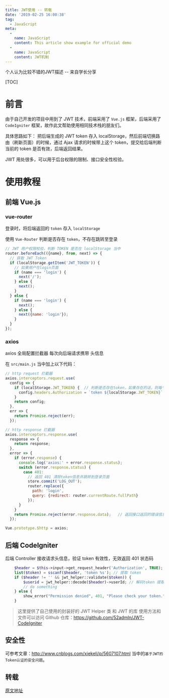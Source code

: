 ```yaml
---
title: JWT使用 -- 转载
date: '2019-02-25 16:00:38'
tag: 
  - JavaScript
meta:
  -
    name: JavaScript
    content: This article show example for official demo
  -
    name: JavaScript
    content: JWT机制
---
```


个人认为比较不错的JWT描述 -- 来自学长分享
<!-- more -->

[TOC] 

# 前言
由于自己开发的项目中用到了 JWT 技术，前端采用了 `Vue.js` 框架，后端采用了 `CodeIgniter` 框架，故作此文帮助使用相同技术栈的朋友们。

具体思路如下：
把后端生成的 JWT token 存入 localStorage，然后前端切换路由（刷新页面）的时候，通过 Ajax 请求的时候带上这个 token，提交给后端判断当前的 token 是否有效，后端返回结果。

JWT 用处很多，可以用于后台权限的限制、接口安全性校验。

# 使用教程
## 前端 Vue.js

### vue-router 
登录时，将后端返回的 `token` 存入 `localStorage`

使用 `Vue-Router` 判断是否存在 `token`，不存在跳转至登录

```javascript
// JWT 用户权限校验，判断 TOKEN 是否在 localStorage 当中
router.beforeEach(({name}, from, next) => {
  // 获取 JWT Token
  if (localStorage.getItem('JWT_TOKEN')) {
    // 如果用户在login页面
    if (name === 'login') {
      next('/');
    } else {
      next();
    }
  } else {
    if (name === 'login') {
      next();
    } else {
      next({name: 'login'});
    }
  }
});
```

### axios
axios 全局配置拦截器
每次向后端请求携带 头信息

在 `src/main.js` 当中加上以下代码：

```javascript
// http request 拦截器
axios.interceptors.request.use(
  config => {
    if (localStorage.JWT_TOKEN) {  // 判断是否存在token，如果存在的话，则每个http header都加上token
      config.headers.Authorization = `token ${localStorage.JWT_TOKEN}`;
    }
    return config;
  },
  err => {
    return Promise.reject(err);
  });

// http response 拦截器
axios.interceptors.response.use(
  response => {
    return response;
  },
  error => {
    if (error.response) {
      console.log('axios:' + error.response.status);
      switch (error.response.status) {
        case 401:
          // 返回 401 清除token信息并跳转到登录页面
          store.commit('LOG_OUT');
          router.replace({
            path: 'login',
            query: {redirect: router.currentRoute.fullPath}
          });
      }
    }
    return Promise.reject(error.response.data);   // 返回接口返回的错误信息
  });

Vue.prototype.$http = axios;
```


## 后端 CodeIgniter

后端 Controller 接收请求头信息，验证 token 有效性，无效返回 401 状态码

```php
    $header = $this->input->get_request_header('Authorization', TRUE); // 获取请求头 Authorization
	list($token) = sscanf($header, 'token %s'); // 提取 token
	if ($header != '' && jwt_helper::validate($token)) {
		$userid = jwt_helper::decode($header)->userId; // 解码token 提取 userId 字段
		// do something
	} else {
		show_error("Permission denied", 401, "Please check your token."); // 401错误
	}
```

> 这里提供了自己使用的封装好的 JWT Helper 类 和 JWT 的库 使用方法和文件可以访问 Github
> 仓库：https://github.com/52admln/JWT-CodeIgniter


## 安全性

可参考文章：http://www.cnblogs.com/xiekeli/p/5607107.html 当中的`基于JWT的Token认证的安全问题`。

## 转载

[原文地址](https://segmentfault.com/a/1190000010444825)